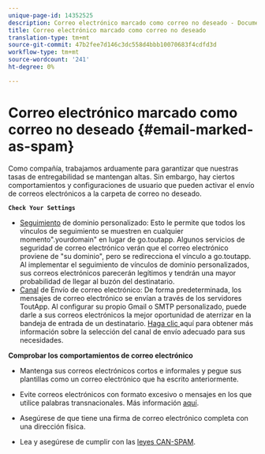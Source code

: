 ```yaml
---
unique-page-id: 14352525
description: Correo electrónico marcado como correo no deseado - Documentos de marketing - Documentación del producto
title: Correo electrónico marcado como correo no deseado
translation-type: tm+mt
source-git-commit: 47b2fee7d146c3dc558d4bbb10070683f4cdfd3d
workflow-type: tm+mt
source-wordcount: '241'
ht-degree: 0%

---
```



# Correo electrónico marcado como correo no deseado {#email-marked-as-spam}

Como compañía, trabajamos arduamente para garantizar que nuestras tasas de entregabilidad se mantengan altas. Sin embargo, hay ciertos comportamientos y configuraciones de usuario que pueden activar el envío de correos electrónicos a la carpeta de correo no deseado.

**`Check Your Settings`**

* [Seguimiento](http://docs.marketo.com/x/4oPS) de dominio personalizado: Esto le permite que todos los vínculos de seguimiento se muestren en cualquier momento&quot;.yourdomain&quot; en lugar de go.toutapp. Algunos servicios de seguridad de correo electrónico verán que el correo electrónico proviene de &quot;su dominio&quot;, pero se redirecciona el vínculo a go.toutapp. Al implementar el seguimiento de vínculos de dominio personalizados, sus correos electrónicos parecerán legítimos y tendrán una mayor probabilidad de llegar al buzón del destinatario.
* [Canal](http://docs.marketo.com/x/y4TS) de Envío de correo electrónico: De forma predeterminada, los mensajes de correo electrónico se envían a través de los servidores ToutApp. Al configurar su propio Gmail o SMTP personalizado, puede darle a sus correos electrónicos la mejor oportunidad de aterrizar en la bandeja de entrada de un destinatario. [Haga clic ](https://nation.marketo.com/docs/DOC-5080) aquí para obtener más información sobre la selección del canal de envío adecuado para sus necesidades.

**Comprobar los comportamientos de correo electrónico**

* Mantenga sus correos electrónicos cortos e informales y pegue sus plantillas como un correo electrónico que ha escrito anteriormente.

* Evite correos electrónicos con formato excesivo o mensajes en los que utilice palabras transnacionales. Más información [aquí](http://www1.toutapp.com/blog/how-to-keep-your-sales-emails-out-of-the-spam-filter/).

* Asegúrese de que tiene una firma de correo electrónico completa con una dirección física.

* Lea y asegúrese de cumplir con las [leyes CAN-SPAM](http://docs.marketo.com/display/docs/assets/external-link.jspa).

